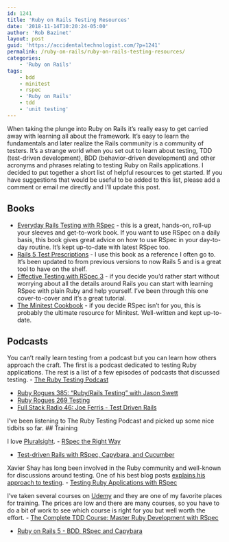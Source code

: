 ```yaml
---
id: 1241
title: 'Ruby on Rails Testing Resources'
date: '2018-11-14T10:20:24-05:00'
author: 'Rob Bazinet'
layout: post
guid: 'https://accidentaltechnologist.com/?p=1241'
permalink: /ruby-on-rails/ruby-on-rails-testing-resources/
categories:
    - 'Ruby on Rails'
tags:
    - bdd
    - minitest
    - rspec
    - 'Ruby on Rails'
    - tdd
    - 'unit testing'
---
```


When taking the plunge into Ruby on Rails it’s really easy to get carried away with learning all about the framework. It’s easy to learn the fundamentals and later realize the Rails community is a community of testers. It’s a strange world when you set out to learn about testing, TDD (test-driven development), BDD (behavior-driven development) and other acronyms and phrases relating to testing Ruby on Rails applications. I decided to put together a short list of helpful resources to get started. If you have suggestions that would be useful to be added to this list, please add a comment or email me directly and I’ll update this post.

## Books

- [Everyday Rails Testing with RSpec](https://leanpub.com/everydayrailsrspec) - this is a great, hands-on, roll-up your sleeves and get-to-work book. If you want to use RSpec on a daily basis, this book gives great advice on how to use RSpec in your day-to-day routine. It’s kept up-to-date with latest RSpec too.
- [Rails 5 Test Prescriptions](https://pragprog.com/book/nrtest3/rails-5-test-prescriptions) - I use this book as a reference I often go to. It’s been updated to from previous versions to now Rails 5 and is a great tool to have on the shelf.
- [Effective Testing with RSpec 3](https://pragprog.com/book/rspec3/effective-testing-with-rspec-3) - if you decide you’d rather start without worrying about all the details around Rails you can start with learning RSpec with plain Ruby and help yourself. I’ve been through this one cover-to-cover and it’s a great tutorial.
- [The Minitest Cookbook](https://chriskottom.com/minitestcookbook/) - if you decide RSpec isn’t for you, this is probably the ultimate resource for Minitest. Well-written and kept up-to-date.
 
## Podcasts

 You can’t really learn testing from a podcast but you can learn how others approach the craft. The first is a podcast dedicated to testing Ruby applications. The rest is a list of a few episodes of podcasts that discussed testing. - [The Ruby Testing Podcast](https://www.rubytestingpodcast.com/)
- [Ruby Rogues 385: “Ruby/Rails Testing” with Jason Swett](https://devchat.tv/ruby-rogues/rr-385-ruby-rails-testing-with-jason-swett/)
- [Ruby Rogues 269 Testing](https://devchat.tv/ruby-rogues/269-rr-testing/)
- [Full Stack Radio 46: Joe Ferris - Test Driven Rails](https://www.fullstackradio.com/46)
 
 I’ve been listening to The Ruby Testing Podcast and picked up some nice tidbits so far. ## Training

 I love [Pluralsight](https://www.pluralsight.com/). - [RSpec the Right Way](https://www.pluralsight.com/courses/rspec-the-right-way)
- [Test-driven Rails with RSpec, Capybara, and Cucumber](https://www.pluralsight.com/courses/test-driven-rails-rspec-capybara-cucumber)
 
 Xavier Shay has long been involved in the Ruby community and well-known for discussions around testing. One of his best blog posts [explains his approach to testing](https://rhnh.net/2012/12/20/how-i-test-rails-applications/). - [Testing Ruby Applications with RSpec](https://www.pluralsight.com/courses/rspec-ruby-application-testing)
 
 I’ve taken several courses on [Udemy](https://www.udemy.com/) and they are one of my favorite places for training. The prices are low and there are many courses, so you have to do a bit of work to see which course is right for you but well worth the effort. - [The Complete TDD Course: Master Ruby Development with RSpec](https://www.udemy.com/complete-tdd-course-ruby-rspec/)
- [Ruby on Rails 5 - BDD, RSpec and Capybara](https://www.udemy.com/ruby-rails-5-bdd-rspec-capybara/)